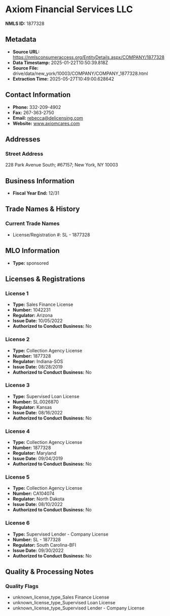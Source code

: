 # Axiom Financial Services LLC

**NMLS ID:** 1877328

## Metadata
- **Source URL:** https://nmlsconsumeraccess.org/EntityDetails.aspx/COMPANY/1877328
- **Data Timestamp:** 2025-01-22T10:50:39.818Z
- **Source File:** drive/data/new_york/10003/COMPANY/COMPANY_1877328.html
- **Extraction Time:** 2025-05-27T10:49:00.628642

## Contact Information
- **Phone:** 332-209-4902
- **Fax:** 267-363-2750
- **Email:** rebecca@delicensing.com
- **Website:** www.axiomcares.com

## Addresses
### Street Address
228 Park Avenue South; #67157; New York, NY 10003

## Business Information
- **Fiscal Year End:** 12/31

## Trade Names & History
### Current Trade Names
- License/Registration #: SL - 1877328

## MLO Information
- **Type:** sponsored

## Licenses & Registrations

### License 1
- **Type:** Sales Finance License
- **Number:** 1042231
- **Regulator:** Arizona
- **Issue Date:** 10/05/2022
- **Authorized to Conduct Business:** No

### License 2
- **Type:** Collection Agency License
- **Number:** 1877328
- **Regulator:** Indiana-SOS
- **Issue Date:** 08/28/2019
- **Authorized to Conduct Business:** No

### License 3
- **Type:** Supervised Loan License
- **Number:** SL.0026870
- **Regulator:** Kansas
- **Issue Date:** 08/16/2022
- **Authorized to Conduct Business:** No

### License 4
- **Type:** Collection Agency License
- **Number:** 1877328
- **Regulator:** Maryland
- **Issue Date:** 09/04/2019
- **Authorized to Conduct Business:** No

### License 5
- **Type:** Collection Agency License
- **Number:** CA104074
- **Regulator:** North Dakota
- **Issue Date:** 08/10/2022
- **Authorized to Conduct Business:** No

### License 6
- **Type:** Supervised Lender - Company License
- **Number:** SL - 1877328
- **Regulator:** South Carolina-BFI
- **Issue Date:** 09/30/2022
- **Authorized to Conduct Business:** No

## Quality & Processing Notes
### Quality Flags
- unknown_license_type_Sales Finance License
- unknown_license_type_Supervised Loan License
- unknown_license_type_Supervised Lender - Company License
